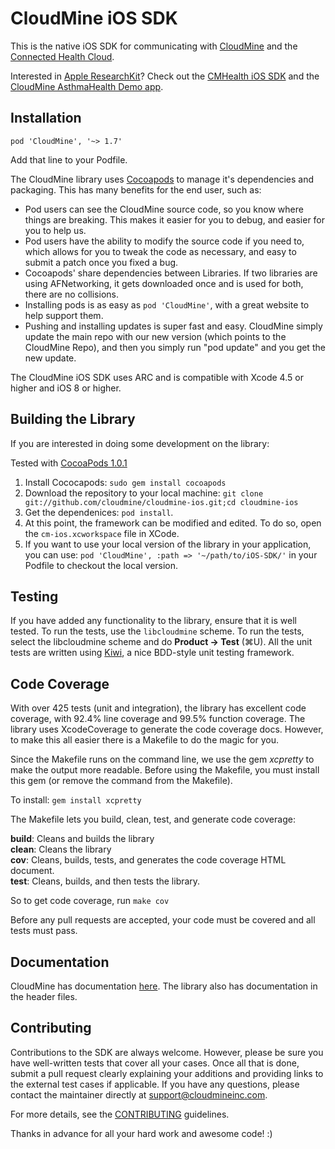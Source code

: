 CloudMine iOS SDK
=================

This is the native iOS SDK for communicating with [CloudMine](http://cloudmineinc.com/) and the [Connected Health Cloud](http://cloudmineinc.com/platform/developer-tools/).

Interested in [Apple ResearchKit](http://researchkit.org/)?  Check out the [CMHealth iOS SDK](https://cloudmine.io/docs/#/ios#cmhealth-and-researchkit) and the [CloudMine AsthmaHealth Demo app](https://github.com/cloudmine/AsthmaHealth/).

Installation
------------

`pod 'CloudMine', '~> 1.7'`

Add that line to your Podfile.

The CloudMine library uses [Cocoapods](http://cocoapods.org/) to manage it's dependencies and packaging. This has many benefits for the end user, such as:

* Pod users can see the CloudMine source code, so you know where things are breaking. This makes it easier for you to debug, and easier for you to help us.
* Pod users have the ability to modify the source code if you need to, which allows for you to tweak the code as necessary, and easy to submit a patch once you fixed a bug.
* Cocoapods' share dependencies between Libraries. If two libraries are using AFNetworking, it gets downloaded once and is used for both, there are no collisions.
* Installing pods is as easy as `pod 'CloudMine'`, with a great website to help support them.
* Pushing and installing updates is super fast and easy. CloudMine simply update the main repo with our new version (which points to the CloudMine Repo), and then you simply run "pod update" and you get the new update.

The CloudMine iOS SDK uses ARC and is compatible with Xcode 4.5 or higher and iOS 8 or higher.

Building the Library
--------------------
If you are interested in doing some development on the library:

Tested with [CocoaPods 1.0.1](https://github.com/CocoaPods/CocoaPods/releases/tag/1.0.1)

1. Install Cococapods: `sudo gem install cocoapods`
1. Download the repository to your local machine: `git clone git://github.com/cloudmine/cloudmine-ios.git;cd cloudmine-ios`
2. Get the dependenices: `pod install`.
3. At this point, the framework can be modified and edited. To do so, open the `cm-ios.xcworkspace` file in XCode.
4. If you want to use your local version of the library in your application, you can use: `pod 'CloudMine', :path => '~/path/to/iOS-SDK/'` in your Podfile to checkout the local version.

Testing
-------
If you have added any functionality to the library, ensure that it is well tested. To run the tests, use the `libcloudmine` scheme. To run the tests, select the libcloudmine scheme and do **Product -> Test** (⌘U). All the unit tests are written using [Kiwi](https://github.com/allending/Kiwi/wiki), a nice BDD-style unit testing framework.

Code Coverage
-------------
With over 425 tests (unit and integration), the library has excellent code coverage, with 92.4% line coverage and 99.5% function coverage. The library uses XcodeCoverage to generate the code coverage docs. However, to make this all easier there is a Makefile to do the magic for you.

Since the Makefile runs on the command line, we use the gem *xcpretty* to make the output more readable. Before using the Makefile, you must install this gem (or remove the command from the Makefile).

To install: `gem install xcpretty`

The Makefile lets you build, clean, test, and generate code coverage:

**build**: Cleans and builds the library  
**clean**: Cleans the library  
**cov**: Cleans, builds, tests, and generates the code coverage HTML document.  
**test**: Cleans, builds, and then tests the library.  

So to get code coverage, run `make cov`

Before any pull requests are accepted, your code must be covered and all tests must pass.

Documentation
-------------
CloudMine has documentation [here](https://cloudmine.io/docs/#/ios). The library also has documentation in the header files.

Contributing
------------
Contributions to the SDK are always welcome. However, please be sure you have well-written tests that cover all your cases. Once all that is done, submit a pull request clearly explaining your additions and providing links to the external test cases if applicable. If you have any questions, please contact the maintainer directly at support@cloudmineinc.com.

For more details, see the [CONTRIBUTING](CONTRIBUTING.md) guidelines.

Thanks in advance for all your hard work and awesome code! :)

